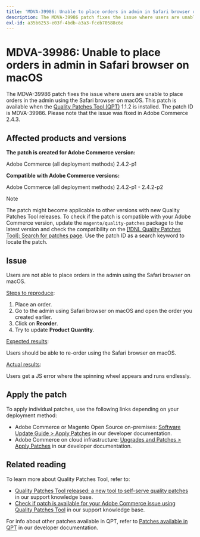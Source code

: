 ```yaml
---
title: 'MDVA-39986: Unable to place orders in admin in Safari browser on macOS'
description: The MDVA-39986 patch fixes the issue where users are unable to place orders in the admin using the Safari browser on macOS. This patch is available when the [Quality Patches Tool (QPT)](https://devdocs.magento.com/guides/v2.4/comp-mgr/patching.html#mqp) 1.1.2 is installed. The patch ID is MDVA-39986. Please note that the issue was fixed in Adobe Commerce 2.4.3.
exl-id: a35b6253-e03f-4bdb-a3a3-fceb70588c6e
---
```

# MDVA-39986: Unable to place orders in admin in Safari browser on macOS

The MDVA-39986 patch fixes the issue where users are unable to place orders in the admin using the Safari browser on macOS. This patch is available when the [Quality Patches Tool (QPT)](https://devdocs.magento.com/guides/v2.4/comp-mgr/patching.html#mqp) 1.1.2 is installed. The patch ID is MDVA-39986. Please note that the issue was fixed in Adobe Commerce 2.4.3.

## Affected products and versions

**The patch is created for Adobe Commerce version:**

Adobe Commerce (all deployment methods) 2.4.2-p1

**Compatible with Adobe Commerce versions:**

Adobe Commerce (all deployment methods) 2.4.2-p1 - 2.4.2-p2

>[!NOTE]
>
>The patch might become applicable to other versions with new Quality Patches Tool releases. To check if the patch is compatible with your Adobe Commerce version, update the `magento/quality-patches` package to the latest version and check the compatibility on the [[!DNL Quality Patches Tool]: Search for patches page](https://devdocs.magento.com/quality-patches/tool.html#patch-grid). Use the patch ID as a search keyword to locate the patch.

## Issue

Users are not able to place orders in the admin using the Safari browser on macOS.

<u>Steps to reproduce</u>:

1. Place an order.
1. Go to the admin using Safari browser on macOS and open the order you created earlier.
1. Click on **Reorder**.
1. Try to update **Product Quantity**.

<u>Expected results</u>:

Users should be able to re-order using the Safari browser on macOS.

<u>Actual results</u>:

Users get a JS error where the spinning wheel appears and runs endlessly.

## Apply the patch

To apply individual patches, use the following links depending on your deployment method:

* Adobe Commerce or Magento Open Source on-premises: [Software Update Guide > Apply Patches](https://devdocs.magento.com/guides/v2.4/comp-mgr/patching/mqp.html) in our developer documentation.
* Adobe Commerce on cloud infrastructure: [Upgrades and Patches > Apply Patches](https://devdocs.magento.com/cloud/project/project-patch.html) in our developer documentation.

## Related reading

To learn more about Quality Patches Tool, refer to:

* [Quality Patches Tool released: a new tool to self-serve quality patches](/help/announcements/adobe-commerce-announcements/magento-quality-patches-released-new-tool-to-self-serve-quality-patches.md) in our support knowledge base.
* [Check if patch is available for your Adobe Commerce issue using Quality Patches Tool](/help/support-tools/patches-available-in-qpt-tool/check-patch-for-magento-issue-with-magento-quality-patches.md) in our support knowledge base.

For info about other patches available in QPT, refer to [Patches available in QPT](https://devdocs.magento.com/quality-patches/tool.html#patch-grid) in our developer documentation.
